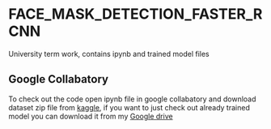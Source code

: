 # FACE_MASK_DETECTION_FASTER_RCNN
University term work, contains ipynb and trained model files
## Google Collabatory
To check out the code open ipynb file in google collabatory and download dataset zip file from [kaggle](https://www.kaggle.com/datasets/andrewmvd/face-mask-detection), if you want to just check out already trained model you can download it from my [Google drive](https://drive.google.com/file/d/1XOKwKwrEKBN153-LWgCdIMMy2vMZcCo_/view?usp=sharing)
